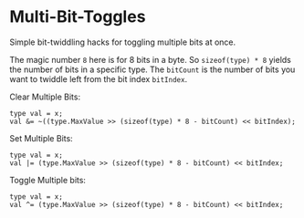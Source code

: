 # Multi-Bit-Toggles
Simple bit-twiddling hacks for toggling multiple bits at once.

The magic number `8` here is for 8 bits in a byte. So `sizeof(type) * 8` yields the number of bits in a specific type. The `bitCount` is the number of bits you want to twiddle left from the bit index `bitIndex`.

Clear Multiple Bits:
```
type val = x;
val &= ~((type.MaxValue >> (sizeof(type) * 8 - bitCount) << bitIndex);
```
 
Set Multiple Bits:
```
type val = x;
val |= (type.MaxValue >> (sizeof(type) * 8 - bitCount) << bitIndex;
```
 
Toggle Multiple bits:
```
type val = x;
val ^= (type.MaxValue >> (sizeof(type) * 8 - bitCount) << bitIndex;
```
